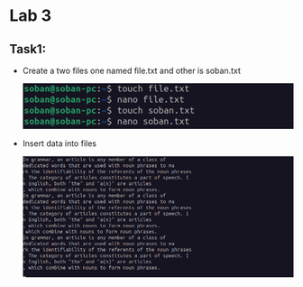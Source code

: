 # 					Lab 3

## Task1:

- Create a two files one named file.txt and other is soban.txt

  ![pic7](Pictures\pic7.png)

- Insert data into files

  ![pic8](Pictures\pic8.png)